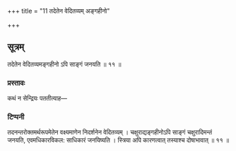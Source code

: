 +++
title = "11 तदेतेन वेदितव्यम् अङ्गहीनो"

+++
## सूत्रम्
तदेतेन वेदितव्यमङ्गहीनो ऽपि साङ्गं जनयति ॥ ११ ॥  
### प्रस्तावः
कथं न सेन्द्रियः पततीत्याह—  
### टिप्पनी
तदनन्तरोक्तमर्थरूपमेतेन वक्ष्यमाणेन निदर्शनेन वेदितव्यम् । चक्षुराद्यङ्गहीनोऽपि साङ्गं चक्षुरादिमन्तं जनयति, एवमधिकारविकल: साधिकारं जनयिष्यति । स्त्रिया अपि कारणत्वात् तस्याश्च दोषाभावात् ॥ ११ ॥  

